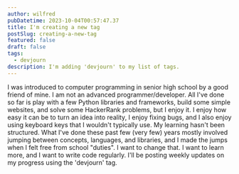 ```yaml
---
author: wilfred
pubDatetime: 2023-10-04T00:57:47.37
title: I'm creating a new tag
postSlug: creating-a-new-tag
featured: false
draft: false
tags:
  - devjourn
description: I'm adding 'devjourn' to my list of tags.
---
```


I was introduced to computer programming in senior high school by a good friend of mine. I am not an advanced programmer/developer. All I've done so far is play with a few Python libraries and frameworks, build some simple websites, and solve some HackerRank problems, but I enjoy it. I enjoy how easy it can be to turn an idea into reality, I enjoy fixing bugs, and I also enjoy using keyboard keys that I wouldn't typically use. My learning hasn't been structured. What I've done these past few (very few) years mostly involved jumping between concepts, languages, and libraries, and I made the jumps when I felt free from school "duties". I want to change that. I want to learn more, and I want to write code regularly. I'll be posting weekly updates on my progress using the 'devjourn' tag.
